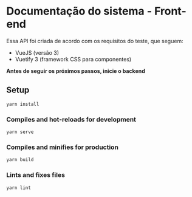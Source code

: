 # Documentação do sistema - Front-end

Essa API foi criada de acordo com os requisitos do teste, que seguem:
- VueJS (versão 3)
- Vuetify 3 (framework CSS para componentes)


**Antes de seguir os próximos passos, inicie o backend**

## Setup
```
yarn install
```

### Compiles and hot-reloads for development
```
yarn serve
```

### Compiles and minifies for production
```
yarn build
```

### Lints and fixes files
```
yarn lint
```